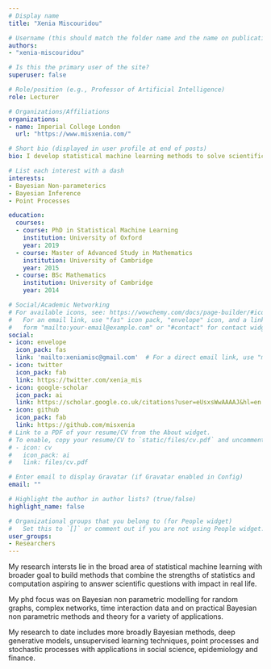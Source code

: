 ```yaml
---
# Display name
title: "Xenia Miscouridou"

# Username (this should match the folder name and the name on publications)
authors:
- "xenia-miscouridou"

# Is this the primary user of the site?
superuser: false

# Role/position (e.g., Professor of Artificial Intelligence)
role: Lecturer 

# Organizations/Affiliations
organizations:
- name: Imperial College London
  url: "https://www.misxenia.com/"

# Short bio (displayed in user profile at end of posts)
bio: I develop statistical machine learning methods to solve scientific questions with impact in real life. 

# List each interest with a dash
interests:
- Bayesian Non-parameterics
- Bayesian Inference
- Point Processes

education:
  courses:
  - course: PhD in Statistical Machine Learning
    institution: University of Oxford
    year: 2019
  - course: Master of Advanced Study in Mathematics 
    institution: University of Cambridge
    year: 2015
  - course: BSc Mathematics 
    institution: University of Cambridge
    year: 2014

# Social/Academic Networking
# For available icons, see: https://wowchemy.com/docs/page-builder/#icons
#   For an email link, use "fas" icon pack, "envelope" icon, and a link in the
#   form "mailto:your-email@example.com" or "#contact" for contact widget.
social:
- icon: envelope
  icon_pack: fas
  link: 'mailto:xeniamisc@gmail.com'  # For a direct email link, use "mailto:test@example.org".
- icon: twitter
  icon_pack: fab
  link: https://twitter.com/xenia_mis
- icon: google-scholar
  icon_pack: ai
  link: https://scholar.google.co.uk/citations?user=eUsxsWwAAAAJ&hl=en
- icon: github
  icon_pack: fab
  link: https://github.com/misxenia
# Link to a PDF of your resume/CV from the About widget.
# To enable, copy your resume/CV to `static/files/cv.pdf` and uncomment the lines below.
# - icon: cv
#   icon_pack: ai
#   link: files/cv.pdf

# Enter email to display Gravatar (if Gravatar enabled in Config)
email: ""

# Highlight the author in author lists? (true/false)
highlight_name: false

# Organizational groups that you belong to (for People widget)
#   Set this to `[]` or comment out if you are not using People widget.
user_groups:
- Researchers
---
```

My research intersts lie in the broad area of statistical machine learning with broader goal to build methods that combine the strengths of statistics and computation aspiring to answer scientific questions with impact in real life. 

My phd focus was on Bayesian non parametric modelling for random graphs, complex networks, time interaction data and on practical Bayesian non parametric methods and theory for a variety of applications.

My research to date includes more broadly Bayesian methods, deep generative models, unsupervised learning techniques, point processes and stochastic processes with applications in social science, epidemiology and finance.